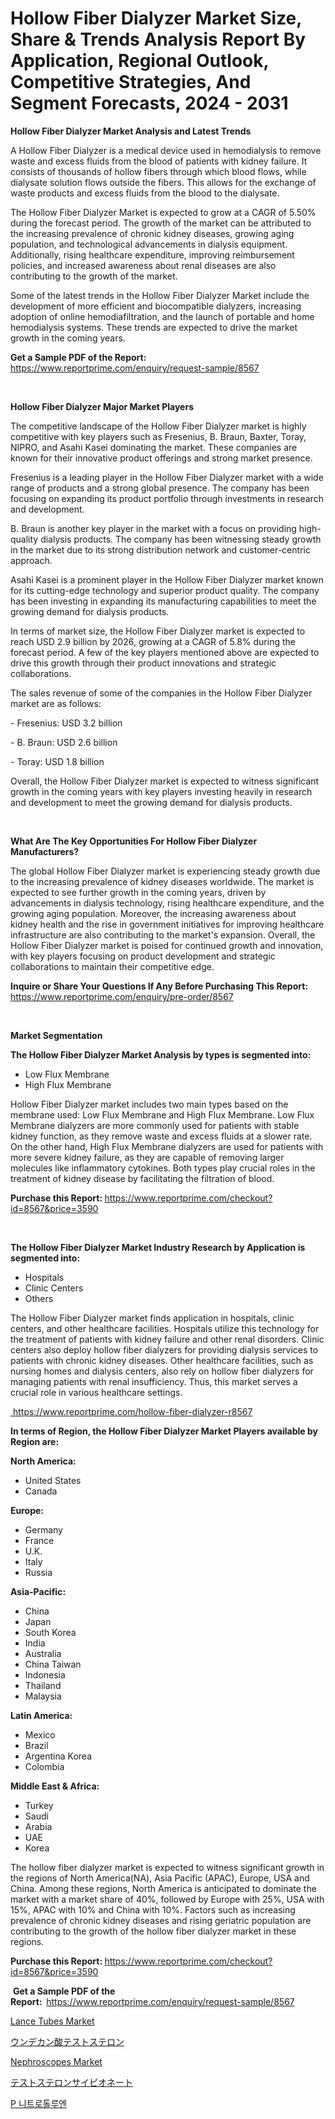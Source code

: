 <p><h1>Hollow Fiber Dialyzer Market Size, Share & Trends Analysis Report By Application, Regional Outlook, Competitive Strategies, And Segment Forecasts, 2024 - 2031</h1></p><p><strong>Hollow Fiber Dialyzer Market Analysis and Latest Trends</strong></p>
<p><p>A Hollow Fiber Dialyzer is a medical device used in hemodialysis to remove waste and excess fluids from the blood of patients with kidney failure. It consists of thousands of hollow fibers through which blood flows, while dialysate solution flows outside the fibers. This allows for the exchange of waste products and excess fluids from the blood to the dialysate.</p><p>The Hollow Fiber Dialyzer Market is expected to grow at a CAGR of 5.50% during the forecast period. The growth of the market can be attributed to the increasing prevalence of chronic kidney diseases, growing aging population, and technological advancements in dialysis equipment. Additionally, rising healthcare expenditure, improving reimbursement policies, and increased awareness about renal diseases are also contributing to the growth of the market.</p><p>Some of the latest trends in the Hollow Fiber Dialyzer Market include the development of more efficient and biocompatible dialyzers, increasing adoption of online hemodiafiltration, and the launch of portable and home hemodialysis systems. These trends are expected to drive the market growth in the coming years.</p></p>
<p><strong>Get a Sample PDF of the Report:&nbsp;</strong> <a href="https://www.reportprime.com/enquiry/request-sample/8567">https://www.reportprime.com/enquiry/request-sample/8567</a></p>
<p>&nbsp;</p>
<p><strong>Hollow Fiber Dialyzer Major Market Players</strong></p>
<p><p>The competitive landscape of the Hollow Fiber Dialyzer market is highly competitive with key players such as Fresenius, B. Braun, Baxter, Toray, NIPRO, and Asahi Kasei dominating the market. These companies are known for their innovative product offerings and strong market presence. </p><p>Fresenius is a leading player in the Hollow Fiber Dialyzer market with a wide range of products and a strong global presence. The company has been focusing on expanding its product portfolio through investments in research and development. </p><p>B. Braun is another key player in the market with a focus on providing high-quality dialysis products. The company has been witnessing steady growth in the market due to its strong distribution network and customer-centric approach.</p><p>Asahi Kasei is a prominent player in the Hollow Fiber Dialyzer market known for its cutting-edge technology and superior product quality. The company has been investing in expanding its manufacturing capabilities to meet the growing demand for dialysis products.</p><p>In terms of market size, the Hollow Fiber Dialyzer market is expected to reach USD 2.9 billion by 2026, growing at a CAGR of 5.8% during the forecast period. A few of the key players mentioned above are expected to drive this growth through their product innovations and strategic collaborations.</p><p>The sales revenue of some of the companies in the Hollow Fiber Dialyzer market are as follows: </p><p>- Fresenius: USD 3.2 billion</p><p>- B. Braun: USD 2.6 billion</p><p>- Toray: USD 1.8 billion</p><p>Overall, the Hollow Fiber Dialyzer market is expected to witness significant growth in the coming years with key players investing heavily in research and development to meet the growing demand for dialysis products.</p></p>
<p>&nbsp;</p>
<p><strong>What Are The Key Opportunities For Hollow Fiber Dialyzer Manufacturers?</strong></p>
<p><p>The global Hollow Fiber Dialyzer market is experiencing steady growth due to the increasing prevalence of kidney diseases worldwide. The market is expected to see further growth in the coming years, driven by advancements in dialysis technology, rising healthcare expenditure, and the growing aging population. Moreover, the increasing awareness about kidney health and the rise in government initiatives for improving healthcare infrastructure are also contributing to the market's expansion. Overall, the Hollow Fiber Dialyzer market is poised for continued growth and innovation, with key players focusing on product development and strategic collaborations to maintain their competitive edge.</p></p>
<p><strong>Inquire or Share Your Questions If Any Before Purchasing This Report:</strong> <a href="https://www.reportprime.com/enquiry/pre-order/8567">https://www.reportprime.com/enquiry/pre-order/8567</a></p>
<p>&nbsp;</p>
<p><strong>Market Segmentation</strong></p>
<p><strong>The Hollow Fiber Dialyzer Market Analysis by types is segmented into:</strong></p>
<p><ul><li>Low Flux Membrane</li><li>High Flux Membrane</li></ul></p>
<p><p>Hollow Fiber Dialyzer market includes two main types based on the membrane used: Low Flux Membrane and High Flux Membrane. Low Flux Membrane dialyzers are more commonly used for patients with stable kidney function, as they remove waste and excess fluids at a slower rate. On the other hand, High Flux Membrane dialyzers are used for patients with more severe kidney failure, as they are capable of removing larger molecules like inflammatory cytokines. Both types play crucial roles in the treatment of kidney disease by facilitating the filtration of blood.</p></p>
<p><strong>Purchase this Report:&nbsp;</strong><a href="https://www.reportprime.com/checkout?id=8567&price=3590">https://www.reportprime.com/checkout?id=8567&price=3590</a></p>
<p>&nbsp;</p>
<p><strong>The Hollow Fiber Dialyzer Market Industry Research by Application is segmented into:</strong></p>
<p><ul><li>Hospitals</li><li>Clinic Centers</li><li>Others</li></ul></p>
<p><p>The Hollow Fiber Dialyzer market finds application in hospitals, clinic centers, and other healthcare facilities. Hospitals utilize this technology for the treatment of patients with kidney failure and other renal disorders. Clinic centers also deploy hollow fiber dialyzers for providing dialysis services to patients with chronic kidney diseases. Other healthcare facilities, such as nursing homes and dialysis centers, also rely on hollow fiber dialyzers for managing patients with renal insufficiency. Thus, this market serves a crucial role in various healthcare settings.</p></p>
<p><a href="https://www.reportprime.com/hollow-fiber-dialyzer-r8567">&nbsp;https://www.reportprime.com/hollow-fiber-dialyzer-r8567</a></p>
<p><strong>In terms of Region, the Hollow Fiber Dialyzer Market Players available by Region are:</strong></p>
<p>
    <p> <strong> North America: </strong>
        <ul>
            <li>United States</li>
            <li>Canada</li>
        </ul>
        </p> 
    <p> <strong> Europe: </strong>
        <ul>
            <li>Germany</li>
            <li>France</li>
            <li>U.K.</li>
            <li>Italy</li>
            <li>Russia</li>
        </ul>
        </p> 
    <p> <strong> Asia-Pacific: </strong>
        <ul>
            <li>China</li>
            <li>Japan</li>
            <li>South Korea</li>
            <li>India</li>
            <li>Australia</li>
            <li>China Taiwan</li>
            <li>Indonesia</li>
            <li>Thailand</li>
            <li>Malaysia</li>
        </ul>
        </p> 
    <p> <strong> Latin America: </strong>
        <ul>
            <li>Mexico</li>
            <li>Brazil</li>
            <li>Argentina Korea</li>
            <li>Colombia</li>
        </ul>
        </p> 
    <p> <strong> Middle East & Africa: </strong>
        <ul>
            <li>Turkey</li>
            <li>Saudi</li>
            <li>Arabia</li>
            <li>UAE</li>
            <li>Korea</li>
        </ul>
    </p>
    </p>
<p><p>The hollow fiber dialyzer market is expected to witness significant growth in the regions of North America(NA), Asia Pacific (APAC), Europe, USA and China. Among these regions, North America is anticipated to dominate the market with a market share of 40%, followed by Europe with 25%, USA with 15%, APAC with 10% and China with 10%. Factors such as increasing prevalence of chronic kidney diseases and rising geriatric population are contributing to the growth of the hollow fiber dialyzer market in these regions.</p></p>
<p><strong>Purchase this Report: </strong><a href="https://www.reportprime.com/checkout?id=8567&price=3590">https://www.reportprime.com/checkout?id=8567&price=3590</a></p>
<p>&nbsp;<strong>Get a Sample PDF of the Report:&nbsp;&nbsp;</strong><a href="https://www.reportprime.com/enquiry/request-sample/8567">https://www.reportprime.com/enquiry/request-sample/8567</a></p>
<p><strong></strong></p>
<p><p><a href="https://issuu.com/reportprime-2/docs/lance-tubes-market-size-2030.pptx">Lance Tubes Market</a></p><p><a href="https://github.com/xtkhtofdt934839/Market-Research-Report-List-1/blob/main/846893022992.md">ウンデカン酸テストステロン</a></p><p><a href="https://github.com/josesg55/Market-Research-Report-List-2/blob/main/nephroscopes-market.md">Nephroscopes Market</a></p><p><a href="https://github.com/ddwcuskozol07187/Market-Research-Report-List-1/blob/main/669381622993.md">テストステロンサイピオネート</a></p><p><a href="https://github.com/rsg307664904/Market-Research-Report-List-1/blob/main/899807521026.md">P 니트로톨루엔</a></p></p>